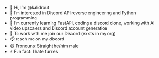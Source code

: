 - 👋 Hi, I’m @kalidrout
- 👀 I’m interested in Discord API reverse engineering and Python programming
- 🌱 I’m currently learning FastAPI, coding a discord clone, working with AI video upscalers and Discord account generation
- 💞️ To work with me join our Discord (exists in my org)
- 📫 reach me on my discord
- 😄 Pronouns: Straight he/him male
- ⚡ Fun fact: I hate furries

<!---
kalidrout/kalidrout is a ✨ special ✨ repository because its `README.md` (this file) appears on your GitHub profile.
You can click the Preview link to take a look at your changes.
--->
